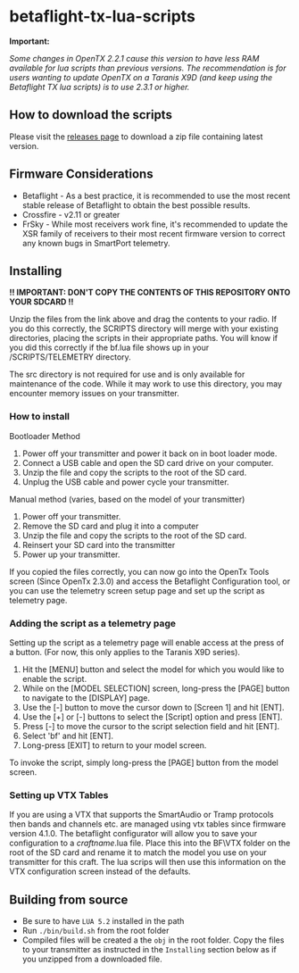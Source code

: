 # betaflight-tx-lua-scripts

**Important:**

*Some changes in OpenTX 2.2.1 cause this version to have less RAM available for lua scripts than previous versions. The recommendation is for users wanting to update OpenTX on a Taranis X9D (and keep using the Betaflight TX lua scripts) is to use 2.3.1 or higher.*

## How to download the scripts

Please visit the [releases page](https://github.com/betaflight/betaflight-tx-lua-scripts/releases) to download a zip file containing latest version.

## Firmware Considerations

- Betaflight - As a best practice, it is recommended to use the most recent stable release of Betaflight to obtain the best possible results.
- Crossfire - v2.11 or greater
- FrSky - While most receivers work fine, it's recommended to update the XSR family of receivers to their most recent firmware version to correct any known bugs in SmartPort telemetry.

## Installing

**!! IMPORTANT: DON'T COPY THE CONTENTS OF THIS REPOSITORY ONTO YOUR SDCARD !!**

Unzip the files from the link above and drag the contents to your radio. If you do this correctly, the SCRIPTS directory will merge with your existing directories, placing the scripts in their appropriate paths.  You will know if you did this correctly if the bf.lua file shows up in your /SCRIPTS/TELEMETRY directory.

The src directory is not required for use and is only available for maintenance of the code.  While it may work to use this directory, you may encounter memory issues on your transmitter.

### How to install

Bootloader Method

1. Power off your transmitter and power it back on in boot loader mode.
2. Connect a USB cable and open the SD card drive on your computer.
3. Unzip the file and copy the scripts to the root of the SD card.
4. Unplug the USB cable and power cycle your transmitter.

Manual method (varies, based on the model of your transmitter)

1. Power off your transmitter.
2. Remove the SD card and plug it into a computer
3. Unzip the file and copy the scripts to the root of the SD card.
4. Reinsert your SD card into the transmitter
5. Power up your transmitter.

If you copied the files correctly, you can now go into the OpenTx Tools screen (Since OpenTx 2.3.0) and access the Betaflight Configuration tool, or you can use the telemetry screen setup page and set up the script as telemetry page.

### Adding the script as a telemetry page

Setting up the script as a telemetry page will enable access at the press of a button. (For now, this only applies to the Taranis X9D series).

1. Hit the [MENU] button and select the model for which you would like to enable the script.
2. While on the [MODEL SELECTION] screen, long-press the [PAGE] button to navigate to the [DISPLAY] page.
3. Use the [-] button to move the cursor down to [Screen 1] and hit [ENT].
4. Use the [+] or [-] buttons to select the [Script] option and press [ENT].
5. Press [-] to move the cursor to the script selection field and hit [ENT].
6. Select 'bf' and hit [ENT].
7. Long-press [EXIT] to return to your model screen.

To invoke the script, simply long-press the [PAGE] button from the model screen.

### Setting up VTX Tables

If you are using a VTX that supports the SmartAudio or Tramp protocols then bands and channels etc. are managed using vtx tables since firmware version 4.1.0. The betaflight configurator will allow you to save your configuration to a _craftname_.lua file. Place this into the BF\VTX folder on the root of the SD card and rename it to match the model you use on your transmitter for this craft. The lua scrips will then use this information on the VTX configuration screen instead of the defaults.

## Building from source

- Be sure to have `LUA 5.2` installed in the path
- Run `./bin/build.sh` from the root folder
- Compiled files will be created a the `obj` in the root folder. Copy the files to your transmitter as instructed in the `Installing` section below as if you unzipped from a downloaded file.